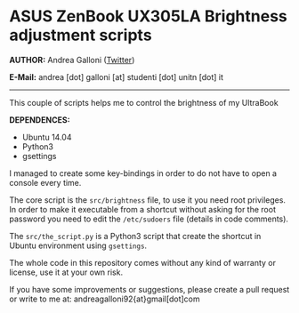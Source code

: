 # ASUS ZenBook UX305LA Brightness adjustment scripts


**AUTHOR:** Andrea Galloni ([Twitter](https://twitter.com/andreagalloni92))

**E-Mail:** andrea [dot] galloni [at] studenti [dot] unitn [dot] it

---


This couple of scripts helps me to control the brightness of my UltraBook

**DEPENDENCES:**
  + Ubuntu 14.04
  + Python3
  + gsettings


I managed to create some key-bindings in order to do not have to open a console every time.

The core script is the `src/brightness` file, to use it you need root privileges.
In order to make it executable from a shortcut without asking for the root password
you need to edit the `/etc/sudoers` file (details in code comments).

The `src/the_script.py` is a Python3 script that create the shortcut in Ubuntu environment using `gsettings`.

The whole code in this repository comes without any kind of warranty or license, use it at your own risk.

If you have some improvements or suggestions, please create a pull request or write to me at: andreagalloni92{at}gmail[dot]com
